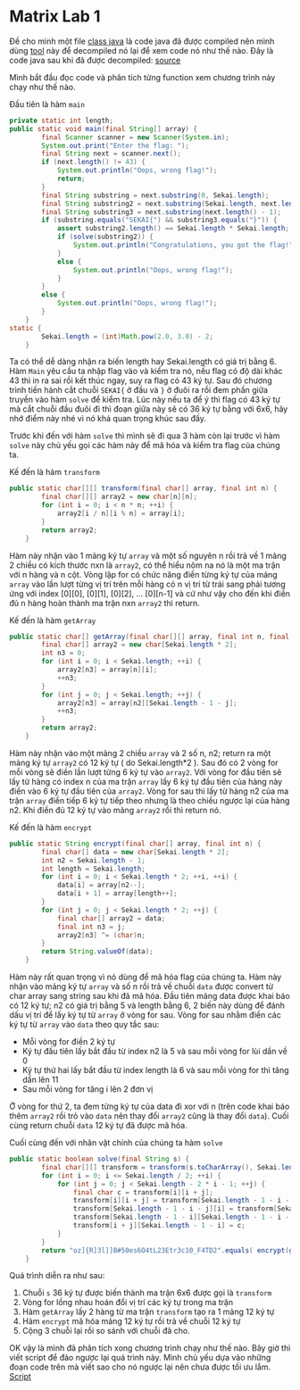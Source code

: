 # Matrix Lab 1

Đề cho mình một file [class java](https://github.com/bananNat/Writeups/blob/main/sekaiCTF2022/RE/Matrix%20Lab%201/Source/Matrix_Lab_1.class) là code java đã được compiled nên mình dùng [tool](http://www.javadecompilers.com/) này để decompiled nó lại để xem code nó như thế nào. Đây là code java sau khi đã được decompiled: [source](https://github.com/bananNat/Writeups/blob/main/sekaiCTF2022/RE/Matrix%20Lab%201/Source/Matrix_Lab_1.java)

Mình bắt đầu đọc code và phân tích từng function xem chương trình này chạy như thế nào.

Đầu tiên là hàm `main`

```java
private static int length;
public static void main(final String[] array) {
        final Scanner scanner = new Scanner(System.in);
        System.out.print("Enter the flag: ");
        final String next = scanner.next();
        if (next.length() != 43) {
            System.out.println("Oops, wrong flag!");
            return;
        }
        final String substring = next.substring(0, Sekai.length);
        final String substring2 = next.substring(Sekai.length, next.length() - 1);
        final String substring3 = next.substring(next.length() - 1);
        if (substring.equals("SEKAI{") && substring3.equals("}")) {
            assert substring2.length() == Sekai.length * Sekai.length;
            if (solve(substring2)) {
                System.out.println("Congratulations, you got the flag!");
            }
            else {
                System.out.println("Oops, wrong flag!");
            }
        }
        else {
            System.out.println("Oops, wrong flag!");
        }
    }
static {
        Sekai.length = (int)Math.pow(2.0, 3.0) - 2;
    }
```

Ta có thể dễ dàng nhận ra biến length hay Sekai.length có giá trị bằng 6. Hàm `Main` yêu cầu ta nhập flag vào và kiểm tra nó, nếu flag có độ dài khác 43 thì in ra sai rồi kết thúc ngay, suy ra flag có 43 ký tự. Sau đó chương trình tiến hành cắt chuỗi `SEKAI{` ở đầu và `}` ở đuôi ra rồi đem phần giữa  truyền vào hàm `solve` để kiểm tra. Lúc này nếu ta để ý thì flag có 43 ký tự mà cắt chuỗi đầu đuôi đi thì đoạn giữa này sẽ có 36 ký tự bằng với 6x6, hãy nhớ điểm này nhé vì nó khá quan trọng khúc sau đấy.

Trước khi đến với hàm `solve` thì mình sẽ đi qua 3 hàm còn lại trước vì hàm `solve` này chủ yếu gọi các hàm này để mã hóa và kiểm tra flag của chúng ta.

Kế đến là hàm `transform`

```java
public static char[][] transform(final char[] array, final int n) {
        final char[][] array2 = new char[n][n];
        for (int i = 0; i < n * n; ++i) {
            array2[i / n][i % n] = array[i];
        }
        return array2;
    }
```

Hàm này nhận vào 1 mảng ký tự `array` và một số nguyên n rồi trả về 1 mảng 2 chiều có kích thước nxn là `array2`, có thể hiểu nôm na nó là một ma trận với n hàng và n cột. Vòng lặp for có chức năng điền từng ký tự của mảng `array` vào lần lượt từng vị trí trên mỗi hàng có n vị trí từ trái sang phải tương ứng với index [0][0], [0][1], [0][2], ... [0][n-1] và cứ như vậy cho đến khi điền đủ n hàng hoàn thành ma trận nxn `array2` thì return.

Kế đến là hàm `getArray`

```java
public static char[] getArray(final char[][] array, final int n, final int n2) {
        final char[] array2 = new char[Sekai.length * 2];
        int n3 = 0;
        for (int i = 0; i < Sekai.length; ++i) {
            array2[n3] = array[n][i];
            ++n3;
        }
        for (int j = 0; j < Sekai.length; ++j) {
            array2[n3] = array[n2][Sekai.length - 1 - j];
            ++n3;
        }
        return array2;
    }
```
Hàm này nhận vào một mảng 2 chiều `array` và 2 số n, n2; return ra một mảng ký tự `array2` có 12 ký tự ( do Sekai.length*2 ). Sau đó có 2 vòng for mỗi vòng sẽ điền lần lượt từng 6 ký tự vào `array2`. Với vòng for đầu tiên sẽ lấy từ hàng có index n của ma trận `array` lấy 6 ký tự đầu tiên của hàng này điền vào 6 ký tự đầu tiên của `array2`. Vòng for sau thì lấy từ hàng n2 của ma trận `array` điền tiếp 6 ký tự tiếp theo nhưng là theo chiều ngược lại của hàng n2. Khi điền đủ 12 ký tự vào mảng `array2` rồi thì return nó.

Kế đến là hàm `encrypt`

```java
public static String encrypt(final char[] array, final int n) {
        final char[] data = new char[Sekai.length * 2];
        int n2 = Sekai.length - 1;
        int length = Sekai.length;
        for (int i = 0; i < Sekai.length * 2; ++i, ++i) {
            data[i] = array[n2--];
            data[i + 1] = array[length++];
        }
        for (int j = 0; j < Sekai.length * 2; ++j) {
            final char[] array2 = data;
            final int n3 = j;
            array2[n3] ^= (char)n;
        }
        return String.valueOf(data);
    }
```

Hàm này rất quan trọng vì nó dùng để mã hóa flag của chúng ta. Hàm này nhận vào mảng ký tự `array` và số n rồi trả về chuỗi `data` được convert từ char array sang string sau khi đã mã hóa. Đầu tiên mảng data được khai báo có 12 ký tự; n2 có giá trị bằng 5 và length bằng 6, 2 biến này dùng để đánh dấu vị trí để lấy ký tự từ `array` ở vòng for sau. Vòng for sau nhằm điền các ký tự từ `array` vào `data` theo quy tắc sau:

- Mỗi vòng for điền 2 ký tự
- Ký tự đầu tiên lấy bắt đầu từ index n2 là 5 và sau mỗi vòng for lùi dần về 0
- Ký tự thứ hai lấy bắt đầu từ index length là 6 và sau mỗi vòng for thì tăng dần lên 11
- Sau mỗi vòng for tăng i lên 2 đơn vị

Ở vòng for thứ 2, ta đem từng ký tự của data đi xor với n (trên code khai báo thêm `array2` rồi trỏ vào `data` nên thay đổi `array2` cũng là thay đổi `data`). Cuối cùng return chuỗi `data` 12 ký tự đã được mã hóa.

Cuối cùng đến với nhân vật chính của chúng ta hàm `solve`

```java
public static boolean solve(final String s) {
        final char[][] transform = transform(s.toCharArray(), Sekai.length);
        for (int i = 0; i <= Sekai.length / 2; ++i) {
            for (int j = 0; j < Sekai.length - 2 * i - 1; ++j) {
                final char c = transform[i][i + j];
                transform[i][i + j] = transform[Sekai.length - 1 - i - j][i];
                transform[Sekai.length - 1 - i - j][i] = transform[Sekai.length - 1 - i][Sekai.length - 1 - i - j];
                transform[Sekai.length - 1 - i][Sekai.length - 1 - i - j] = transform[i + j][Sekai.length - 1 - i];
                transform[i + j][Sekai.length - 1 - i] = c;
            }
        }
        return "oz]{R]3l]]B#50es6O4tL23Etr3c10_F4TD2".equals( encrypt(getArray(transform, 0, 5), 2) + encrypt(getArray(transform, 1, 4), 1) + encrypt(getArray(transform, 2, 3), 0)));
    }
```
Quá trình diễn ra như sau:
1. Chuỗi `s` 36 ký tự được biến thành ma trận 6x6 được gọi là `transform`
2. Vòng for lồng nhau hoán đổi vị trí các ký tự trong ma trận
3. Hàm `getArray` lấy 2 hàng từ ma trận `transform` tạo ra 1 mảng 12 ký tự
4. Hàm `encrypt` mã hóa mảng 12 ký tự rồi trả về chuỗi 12 ký tự
5. Cộng 3 chuỗi lại rồi so sánh với chuỗi đã cho.

OK vậy là mình đã phân tích xong chương trình chạy như thế nào. Bây giờ thì viết script để đảo ngược lại quá trình này. Mình chủ yếu dựa vào những đoạn code trên mà viết sao cho nó ngược lại nên chưa được tối ưu lắm. [Script](https://github.com/bananNat/Writeups/tree/main/sekaiCTF2022/RE/Matrix%20Lab%201/Solve)
